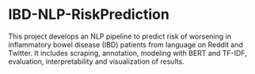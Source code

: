 # IBD-NLP-RiskPrediction
This project develops an NLP pipeline to predict risk of worsening in inflammatory bowel disease (IBD) patients from language on Reddit and Twitter. It includes scraping, annotation, modeling with BERT and TF-IDF, evaluation, interpretability and visualization of results.
